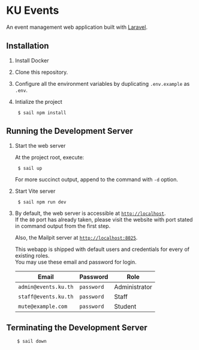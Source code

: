 # KU Events

An event management web application built with [Laravel](https://laravel.com/).

## Installation

1. Install Docker
1. Clone this repository.
1. Configure all the environment variables by duplicating `.env.example` as `.env`.

1. Intialize the project

        $ sail npm install

## Running the Development Server

1. Start the web server

    At the project root, execute:

        $ sail up

    For more succinct output, append to the command with `-d` option.

2. Start Vite server

        $ sail npm run dev

3. By default, the web server is accessible at [`http://localhost`](http://localhost).  
    If the `80` port has already taken, please visit the website with port stated in command output from the first step.

    Also, the Mailpit server at [`http://localhost:8025`](http://localhost:8025).

    This webapp is shipped with default users and credentials for every of existing roles.  
    You may use these email and password for login.

    | Email                | Password   | Role          |
    | -------------------- | ---------- | ------------- |
    | `admin@events.ku.th` | `password` | Administrator |
    | `staff@events.ku.th` | `password` | Staff         |
    | `mute@example.com`   | `password` | Student       |

## Terminating the Development Server

        $ sail down
